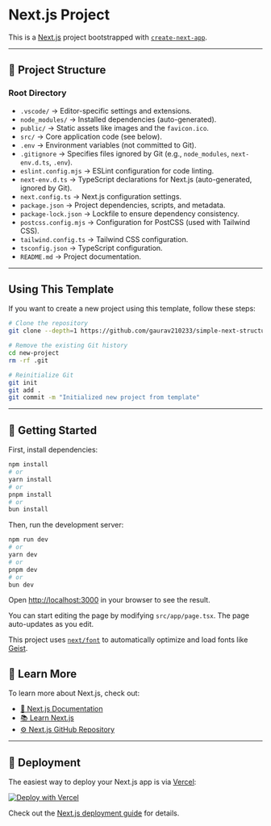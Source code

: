 # Next.js Project

This is a [Next.js](https://nextjs.org) project bootstrapped with [`create-next-app`](https://nextjs.org/docs/app/api-reference/cli/create-next-app).

---

## 📂 Project Structure

### **Root Directory**
- `.vscode/` → Editor-specific settings and extensions.
- `node_modules/` → Installed dependencies (auto-generated).
- `public/` → Static assets like images and the `favicon.ico`.
- `src/` → Core application code (see below).
- `.env` → Environment variables (not committed to Git).
- `.gitignore` → Specifies files ignored by Git (e.g., `node_modules`, `next-env.d.ts`, `.env`).
- `eslint.config.mjs` → ESLint configuration for code linting.
- `next-env.d.ts` → TypeScript declarations for Next.js (auto-generated, ignored by Git).
- `next.config.ts` → Next.js configuration settings.
- `package.json` → Project dependencies, scripts, and metadata.
- `package-lock.json` → Lockfile to ensure dependency consistency.
- `postcss.config.mjs` → Configuration for PostCSS (used with Tailwind CSS).
- `tailwind.config.ts` → Tailwind CSS configuration.
- `tsconfig.json` → TypeScript configuration.
- `README.md` → Project documentation.

---

## Using This Template

If you want to create a new project using this template, follow these steps:

```bash
# Clone the repository
git clone --depth=1 https://github.com/gaurav210233/simple-next-structure new-project

# Remove the existing Git history
cd new-project
rm -rf .git

# Reinitialize Git
git init
git add .
git commit -m "Initialized new project from template"
```
---

## 🚀 Getting Started

First, install dependencies:

```bash
npm install
# or
yarn install
# or
pnpm install
# or
bun install
```

Then, run the development server:

```bash
npm run dev
# or
yarn dev
# or
pnpm dev
# or
bun dev
```

Open [http://localhost:3000](http://localhost:3000) in your browser to see the result.

You can start editing the page by modifying `src/app/page.tsx`. The page auto-updates as you edit.

This project uses [`next/font`](https://nextjs.org/docs/app/building-your-application/optimizing/fonts) to automatically optimize and load fonts like [Geist](https://vercel.com/font).

## 📖 Learn More

To learn more about Next.js, check out:
- [📖 Next.js Documentation](https://nextjs.org/docs)
- [📚 Learn Next.js](https://nextjs.org/learn)
- [⚙️ Next.js GitHub Repository](https://github.com/vercel/next.js)

---

## 🚀 Deployment

The easiest way to deploy your Next.js app is via [Vercel](https://vercel.com/):

[![Deploy with Vercel](https://vercel.com/button)](https://vercel.com/new?utm_medium=default-template&filter=next.js&utm_source=create-next-app&utm_campaign=create-next-app-readme)

Check out the [Next.js deployment guide](https://nextjs.org/docs/app/building-your-application/deploying) for details.